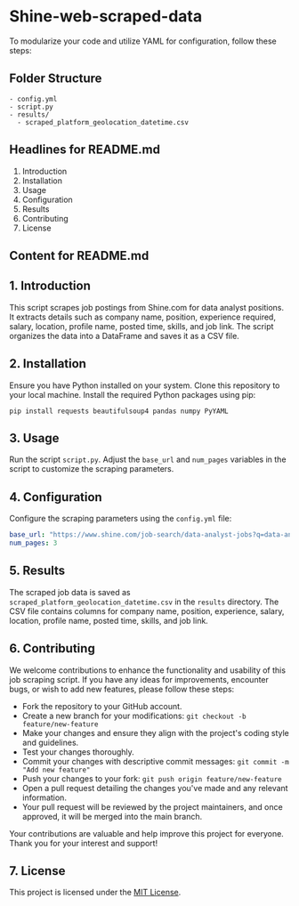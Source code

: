 # Shine-web-scraped-data
To modularize your code and utilize YAML for configuration, follow these steps:

## Folder Structure
```
- config.yml
- script.py
- results/
  - scraped_platform_geolocation_datetime.csv
```

## Headlines for README.md
1. Introduction
2. Installation
3. Usage
4. Configuration
5. Results
6. Contributing
7. License

## Content for README.md
## 1. Introduction
This script scrapes job postings from Shine.com for data analyst positions. It extracts details such as company name, position, experience required, salary, location, profile name, posted time, skills, and job link. The script organizes the data into a DataFrame and saves it as a CSV file.

## 2. Installation
Ensure you have Python installed on your system. Clone this repository to your local machine. Install the required Python packages using pip:

```
pip install requests beautifulsoup4 pandas numpy PyYAML
```

## 3. Usage
Run the script `script.py`. Adjust the `base_url` and `num_pages` variables in the script to customize the scraping parameters.

## 4. Configuration
Configure the scraping parameters using the `config.yml` file:

```yaml
base_url: "https://www.shine.com/job-search/data-analyst-jobs?q=data-analyst"
num_pages: 3
```

## 5. Results
The scraped job data is saved as `scraped_platform_geolocation_datetime.csv` in the `results` directory. The CSV file contains columns for company name, position, experience, salary, location, profile name, posted time, skills, and job link.

## 6. Contributing
We welcome contributions to enhance the functionality and usability of this job scraping script. If you have any ideas for improvements, encounter bugs, or wish to add new features, please follow these steps:
- Fork the repository to your GitHub account.
- Create a new branch for your modifications: `git checkout -b feature/new-feature`
- Make your changes and ensure they align with the project's coding style and guidelines.
- Test your changes thoroughly.
- Commit your changes with descriptive commit messages: `git commit -m "Add new feature"`
- Push your changes to your fork: `git push origin feature/new-feature`
- Open a pull request detailing the changes you've made and any relevant information.
- Your pull request will be reviewed by the project maintainers, and once approved, it will be merged into the main branch.

Your contributions are valuable and help improve this project for everyone. Thank you for your interest and support!

## 7. License
This project is licensed under the [MIT License](LICENSE).
